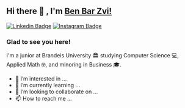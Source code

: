 ## Hi there 👋 , I'm [Ben Bar Zvi!](https://github.com/benbz1/)
[![Linkedin Badge](https://img.shields.io/badge/-LinkedIn-0e76a8?style=flat-square&logo=Linkedin&logoColor=white)](https://www.linkedin.com/in/ben-bar-zvi/)
[![Instagram Badge](https://img.shields.io/badge/-Instagram-e4405f?style=flat-square&logo=Instagram&logoColor=white)](https://www.instagram.com/benbarzvi/)

### Glad to see you here!

I'm a junior at Brandeis University 🏛 studying Computer Science :computer:, Applied Math :nerd_face:, and minoring in Business 🎓.
- 👀 I’m interested in ...
- 🌱 I’m currently learning ...
- 💞️ I’m looking to collaborate on ...
- 📫 How to reach me ...

<!---
benbz1/benbz1 is a ✨ special ✨ repository because its `README.md` (this file) appears on your GitHub profile.
You can click the Preview link to take a look at your changes.
--->
